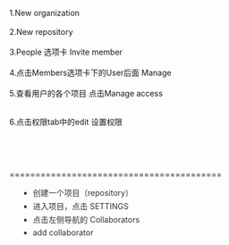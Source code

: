 1.New organization<br />
<br />
2.New repository<br />
<br />
3.People 选项卡 Invite member<br />
<br />
4.点击Members选项卡下的User后面 Manage<br />
<br />
5.查看用户的各个项目 点击Manage access<br />
<br />
<p>
	6.点击权限tab中的edit 设置权限
</p>
<p>
	<br />
</p>
<p>
	<br />
</p>
<p>
	=========================================
</p>
<p>
	<ul style="box-sizing:border-box;margin:0px 0px 1.5em 3em;padding-left:0px;color:#333333;font-family:-apple-system, &quot;font-size:14px;white-space:normal;background-color:#FFFFFF;">
		<li style="box-sizing:border-box;margin:0.3em 0px;">
			<p style="box-sizing:border-box;margin-top:0px;margin-bottom:0px;">
				创建一个项目（repository）
			</p>
		</li>
		<li style="box-sizing:border-box;margin:0.3em 0px;">
			<p style="box-sizing:border-box;margin-top:0px;margin-bottom:0px;">
				进入项目，点击 SETTINGS
			</p>
		</li>
		<li style="box-sizing:border-box;margin:0.3em 0px;">
			<p style="box-sizing:border-box;margin-top:0px;margin-bottom:0px;">
				点击左侧导航的 Collaborators&nbsp;
			</p>
		</li>
		<li style="box-sizing:border-box;margin:0.3em 0px;">
			<p style="box-sizing:border-box;margin-top:0px;margin-bottom:0px;">
				add collaborator
			</p>
		</li>
	</ul>
</p>